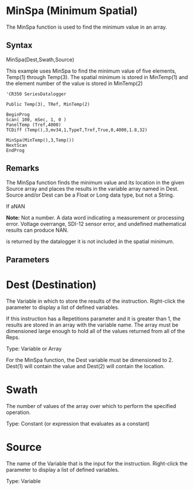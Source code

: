 # MinSpa (Minimum Spatial)

The MinSpa function is used to find the minimum value in an array.

## Syntax

MinSpa(Dest,Swath,Source)

This example uses MinSpa to find the minimum value of five elements, Temp(1) through Temp(3). The spatial minimum is stored in MinTemp(1) and the element number of the value is stored in MinTemp(2)

```
'CR350 SeriesDatalogger

Public Temp(3), TRef, MinTemp(2)

BeginProg
Scan( 100, mSec, 1, 0 )
PanelTemp (Tref,4000)
TCDiff (Temp(),3,mv34,1,TypeT,Tref,True,0,4000,1.8,32)

MinSpa(MinTemp(),3,Temp())
NextScan
EndProg
```

## Remarks

The MinSpa function finds the minimum value and its location in the given Source array and places the results in the variable array named in Dest. Source and/or Dest can be a Float or Long data type, but not a String.

If aNAN

**Note:** Not a number. A data word indicating a measurement or processing error. Voltage overrange, SDI-12 sensor error, and undefined mathematical results can produce NAN.

is returned by the datalogger it is not included in the spatial minimum.

## Parameters

# Dest (Destination)

The Variable in which to store the results of the instruction. Right-click the parameter to display a list of defined variables.

If this instruction has a Repetitions parameter and it is greater than 1, the results are stored in an array with the variable name. The array must be dimensioned large enough to hold all of the values returned from all of the Reps.

Type: Variable or Array

For the MinSpa function, the Dest variable must be dimensioned to 2. Dest(1) will contain the value and Dest(2) will contain the location.

# Swath

The number of values of the array over which to perform the specified operation.

Type: Constant (or expression that evaluates as a constant)

# Source

The name of the Variable that is the input for the instruction. Right-click the parameter to display a list of defined variables.

Type: Variable
